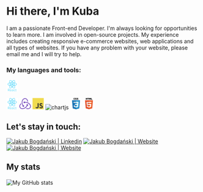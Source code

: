 # Hi there, I'm Kuba

I am a passionate Front-end Developer. I'm always looking for opportunities to learn more. I am involved in open-source projects. My experience includes creating responsive e-commerce websites, web applications and all types of websites. If you have any problem with your website, please email me and I will try to help.

### My languages and tools:

[<img src="https://raw.githubusercontent.com/devicons/devicon/master/icons/react/react-original-wordmark.svg" alt="react" width="30" height="30">](https://reactjs.org/)

<p> 
  <a href="https://reactjs.org/" style="text-decoration: none !important;" target="_blank" rel="noreferrer"> 
    <img src="https://raw.githubusercontent.com/devicons/devicon/master/icons/react/react-original-wordmark.svg" alt="react" width="30" height="30"/> 
  </a> 
  <a href="https://redux.js.org" style="text-decoration: none;" target="_blank" rel="noreferrer"> 
    <img src="https://raw.githubusercontent.com/devicons/devicon/master/icons/redux/redux-original.svg" alt="redux" width="30" height="30"/> 
  </a>
  <a href="https://developer.mozilla.org/en-US/docs/Web/JavaScript" style="text-decoration: none;" target="_blank" rel="noreferrer"> 
    <img src="https://raw.githubusercontent.com/devicons/devicon/master/icons/javascript/javascript-original.svg" alt="javascript" width="30" height="30"/> 
  </a>
  <a href="https://www.chartjs.org" style="text-decoration: none;" target="_blank" rel="noreferrer"> 
    <img src="https://www.chartjs.org/media/logo-title.svg" alt="chartjs" width="30" height="30"/> 
    </a>
  <a href="https://www.w3schools.com/css/" style="text-decoration: none;" target="_blank" rel="noreferrer"> 
    <img src="https://raw.githubusercontent.com/devicons/devicon/master/icons/css3/css3-original-wordmark.svg" alt="css3" width="30" height="30"/> 
  </a>
  <a href="https://www.w3.org/html/" style="text-decoration: none;" target="_blank" rel="noreferrer"> 
    <img src="https://raw.githubusercontent.com/devicons/devicon/master/icons/html5/html5-original-wordmark.svg" alt="html5" width="30" height="30"/> 
  </a>
</p>

## Let's stay in touch:

[ <img alt="Jakub Bogdański | Linkedin" width="22px" src="https://cdn.jsdelivr.net/npm/simple-icons@v11/icons/linkedin.svg" />](https://www.linkedin.com/in/jakub-bogdanski-51b64027b)
[ <img alt="Jakub Bogdański | Website" width="22px" src="https://cdn.jsdelivr.net/npm/simple-icons@10.4.0/icons/github.svg" />](https://www.linkedin.com/in/jakub-bogdanski-51b64027b)
[ <img alt="Jakub Bogdański | Website" width="22px" src="https://cdn.jsdelivr.net/npm/simple-icons@10.4.0/icons/gmail.svg" />](mailto:bogdanskikuba@gmail.com)

## My stats

 <img align="center" alt="My GitHub stats" src="https://github-readme-stats.vercel.app/api?username=BogdanskiJ&show_icons=true&theme=transparent" />
